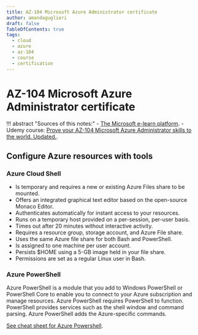 ```yaml
---
title: AZ-104 Microsoft Azure Administrator certificate
author: amandaguglieri
draft: false
TableOfContents: true
tags:
  - cloud
  - azure
  - az-104
  - course
  - certification
---
```


# AZ-104 Microsoft Azure Administrator certificate

!!! abstract "Sources of this notes:"
    - [The Microsoft e-learn platform](https://learn.microsoft.com/en-us/credentials/certifications/exams/az-104/).
    - Udemy course:  [Prove your AZ-104 Microsoft Azure Administrator skills to the world. Updated.](https://eylearning.udemy.com/course/70533-azure/).


## Configure Azure resources with tools 


### Azure Cloud Shell

- Is temporary and requires a new or existing Azure Files share to be mounted.
- Offers an integrated graphical text editor based on the open-source Monaco Editor.
- Authenticates automatically for instant access to your resources.
- Runs on a temporary host provided on a per-session, per-user basis.
- Times out after 20 minutes without interactive activity.
- Requires a resource group, storage account, and Azure File share.
- Uses the same Azure file share for both Bash and PowerShell.
- Is assigned to one machine per user account.
- Persists $HOME using a 5-GB image held in your file share.
- Permissions are set as a regular Linux user in Bash.


### Azure PowerShell

Azure PowerShell is a module that you add to Windows PowerShell or PowerShell Core to enable you to connect to your Azure subscription and manage resources. Azure PowerShell requires PowerShell to function. PowerShell provides services such as the shell window and command parsing. Azure PowerShell adds the Azure-specific commands.



[See cheat sheet for Azure Powershell](azure-powershell.md). 
